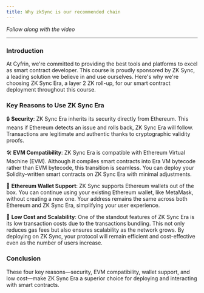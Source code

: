 ```yaml
---
title: Why zkSync is our recommended chain
---
```


_Follow along with the video_

---

> </a>

### Introduction

At Cyfrin, we're committed to providing the best tools and platforms to excel as smart contract developer. This course is proudly sponsored by ZK Sync, a leading solution we believe in and use ourselves. Here's why we're choosing ZK Sync Era, a layer 2 ZK roll-up, for our smart contract deployment throughout this course.

### Key Reasons to Use ZK Sync Era

🔒 **Security**: ZK Sync Era inherits its security directly from Ethereum. This means if Ethereum detects an issue and rolls back, ZK Sync Era will follow. Transactions are legitimate and authentic thanks to cryptographic validity proofs.

🛠️ **EVM Compatibility**: ZK Sync Era is compatible with Ethereum Virtual Machine (EVM). Although it compiles smart contracts into Era VM bytecode rather than EVM bytecode, this transition is seamless. You can deploy your Solidity-written smart contracts on ZK Sync Era with minimal adjustments.

🔑 **Ethereum Wallet Support**: ZK Sync supports Ethereum wallets out of the box. You can continue using your existing Ethereum wallet, like MetaMask, without creating a new one. Your address remains the same across both Ethereum and ZK Sync Era, simplifying your user experience.

💸 **Low Cost and Scalability**: One of the standout features of ZK Sync Era is its low transaction costs due to the transactions bundling. This not only reduces gas fees but also ensures scalability as the network grows. By deploying on ZK Sync, your protocol will remain efficient and cost-effective even as the number of users increase.

### Conclusion

These four key reasons—security, EVM compatibility, wallet support, and low cost—make ZK Sync Era a superior choice for deploying and interacting with smart contracts.

